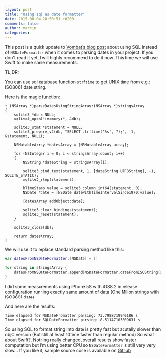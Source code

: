 ```yaml
---
layout: post
title: "Using sql as date formatter"
date: 2015-08-04 20:50:51 +0200
comments: false
author: marcin
categories: 
---
```


This post is a quick update to [Vombat's blog post](http://vombat.tumblr.com/post/60530544401/date-parsing-performance-on-ios-nsdateformatter) about using SQL instead of `NSDateFormatter` when it comes to parsing dates in your project. If you don't read it yet, I will highly recommend to do it now. This time we will use Swift to make same measurements.

TL;DR:

You can use sql database function `strftime` to get UNIX time from e.g.: ISO8061 date string.

Here is the magic function:

```objc
+ (NSArray *)parseDatesUsingStringArray:(NSArray *)stringsArray
{
    sqlite3 *db = NULL;
    sqlite3_open(":memory:", &db);
    
    sqlite3_stmt *statement = NULL;
    sqlite3_prepare_v2(db, "SELECT strftime('%s', ?);", -1, &statement, NULL);
    
    NSMutableArray *datesArray = [NSMutableArray array];
    
    for (NSInteger i = 0; i < stringsArray.count; i++)
    {
        NSString *dateString = stringsArray[i];
        
        sqlite3_bind_text(statement, 1, [dateString UTF8String], -1, SQLITE_STATIC);
        sqlite3_step(statement);
        
        kTimeStamp value = sqlite3_column_int64(statement, 0);
        NSDate *date = [NSDate dateWithTimeIntervalSince1970:value];
        
        [datesArray addObject:date];
        
        sqlite3_clear_bindings(statement);
        sqlite3_reset(statement);
    }
    
    sqlite3_close(db);
    
    return datesArray;
}
```

We will use it to replace standard parsing method like this:

```swift
var datesFromNSDateFormatter:[NSDate] = []

for string in stringsArray {              
	datesFromNSDateFormatter.append(NSDateFormatter.dateFromISOString(string))
}
```

I did some measurements using iPhone 5S with iOS8.2 in release configuration running exactly same amount of data (One Milion strings with ISO8601 date)

And here are the results:

```
Time elapsed for NSDateFromatter parsing: 73.7988719940186 s
Time elapsed for SQLDateFormatter parsing: 8.51147103309631 s
```

So using SQL to format string into date is pretty fast but acutally slower than objC version (But still at least 10time faster than regular method) So what about Swift?. Nothing really changed, overall results show faster computation but I'm using better CPU so `NSDateFormatter` is still very very slow... If you like it, sample source code is available on <a href="https://github.com/noxytrux/DateFormatter">Github</a>


